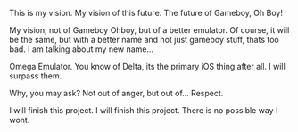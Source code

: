 This is my vision.
My vision of this future.
The future of Gameboy, Oh Boy!

My vision, not of Gameboy Ohboy, but of a better emulator.
Of course, it will be the same, but with a better name and not just gameboy stuff, thats too bad.
I am talking about my new name...

Omega Emulator.
You know of Delta, its the primary iOS thing after all.
I will surpass them.

Why, you may ask?
Not out of anger, but out of...
Respect.

I will finish this project.
I will finish this project.
There is no possible way I wont.

